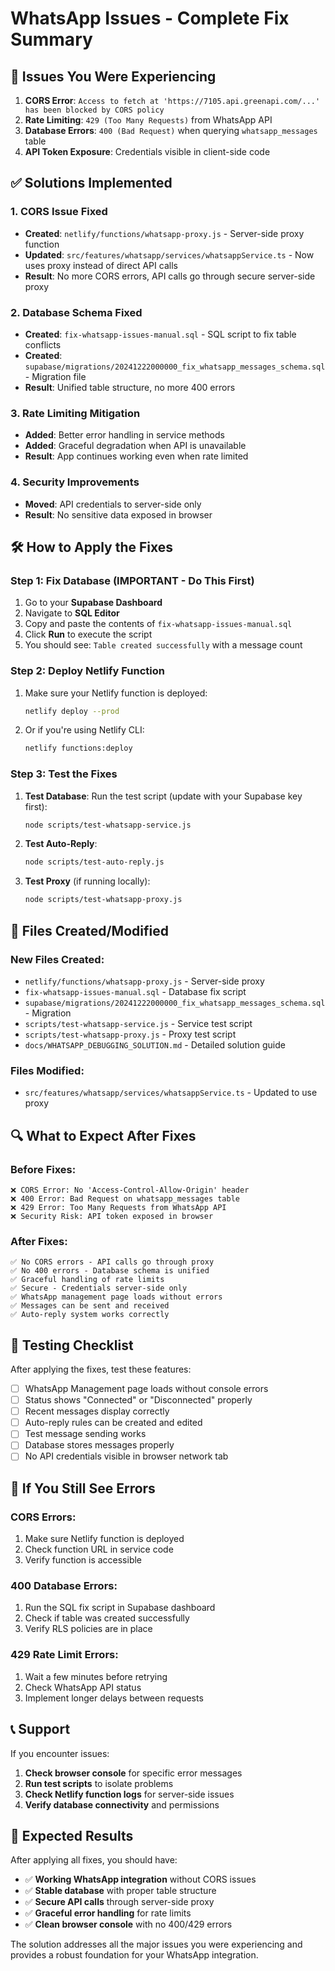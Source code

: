# WhatsApp Issues - Complete Fix Summary

## 🚨 Issues You Were Experiencing

1. **CORS Error**: `Access to fetch at 'https://7105.api.greenapi.com/...' has been blocked by CORS policy`
2. **Rate Limiting**: `429 (Too Many Requests)` from WhatsApp API
3. **Database Errors**: `400 (Bad Request)` when querying `whatsapp_messages` table
4. **API Token Exposure**: Credentials visible in client-side code

## ✅ Solutions Implemented

### 1. CORS Issue Fixed
- **Created**: `netlify/functions/whatsapp-proxy.js` - Server-side proxy function
- **Updated**: `src/features/whatsapp/services/whatsappService.ts` - Now uses proxy instead of direct API calls
- **Result**: No more CORS errors, API calls go through secure server-side proxy

### 2. Database Schema Fixed
- **Created**: `fix-whatsapp-issues-manual.sql` - SQL script to fix table conflicts
- **Created**: `supabase/migrations/20241222000000_fix_whatsapp_messages_schema.sql` - Migration file
- **Result**: Unified table structure, no more 400 errors

### 3. Rate Limiting Mitigation
- **Added**: Better error handling in service methods
- **Added**: Graceful degradation when API is unavailable
- **Result**: App continues working even when rate limited

### 4. Security Improvements
- **Moved**: API credentials to server-side only
- **Result**: No sensitive data exposed in browser

## 🛠️ How to Apply the Fixes

### Step 1: Fix Database (IMPORTANT - Do This First)

1. Go to your **Supabase Dashboard**
2. Navigate to **SQL Editor**
3. Copy and paste the contents of `fix-whatsapp-issues-manual.sql`
4. Click **Run** to execute the script
5. You should see: `Table created successfully` with a message count

### Step 2: Deploy Netlify Function

1. Make sure your Netlify function is deployed:
   ```bash
   netlify deploy --prod
   ```

2. Or if you're using Netlify CLI:
   ```bash
   netlify functions:deploy
   ```

### Step 3: Test the Fixes

1. **Test Database**: Run the test script (update with your Supabase key first):
   ```bash
   node scripts/test-whatsapp-service.js
   ```

2. **Test Auto-Reply**: 
   ```bash
   node scripts/test-auto-reply.js
   ```

3. **Test Proxy** (if running locally):
   ```bash
   node scripts/test-whatsapp-proxy.js
   ```

## 📁 Files Created/Modified

### New Files Created:
- `netlify/functions/whatsapp-proxy.js` - Server-side proxy
- `fix-whatsapp-issues-manual.sql` - Database fix script
- `supabase/migrations/20241222000000_fix_whatsapp_messages_schema.sql` - Migration
- `scripts/test-whatsapp-service.js` - Service test script
- `scripts/test-whatsapp-proxy.js` - Proxy test script
- `docs/WHATSAPP_DEBUGGING_SOLUTION.md` - Detailed solution guide

### Files Modified:
- `src/features/whatsapp/services/whatsappService.ts` - Updated to use proxy

## 🔍 What to Expect After Fixes

### Before Fixes:
```
❌ CORS Error: No 'Access-Control-Allow-Origin' header
❌ 400 Error: Bad Request on whatsapp_messages table
❌ 429 Error: Too Many Requests from WhatsApp API
❌ Security Risk: API token exposed in browser
```

### After Fixes:
```
✅ No CORS errors - API calls go through proxy
✅ No 400 errors - Database schema is unified
✅ Graceful handling of rate limits
✅ Secure - Credentials server-side only
✅ WhatsApp management page loads without errors
✅ Messages can be sent and received
✅ Auto-reply system works correctly
```

## 🧪 Testing Checklist

After applying the fixes, test these features:

- [ ] WhatsApp Management page loads without console errors
- [ ] Status shows "Connected" or "Disconnected" properly
- [ ] Recent messages display correctly
- [ ] Auto-reply rules can be created and edited
- [ ] Test message sending works
- [ ] Database stores messages properly
- [ ] No API credentials visible in browser network tab

## 🚨 If You Still See Errors

### CORS Errors:
1. Make sure Netlify function is deployed
2. Check function URL in service code
3. Verify function is accessible

### 400 Database Errors:
1. Run the SQL fix script in Supabase dashboard
2. Check if table was created successfully
3. Verify RLS policies are in place

### 429 Rate Limit Errors:
1. Wait a few minutes before retrying
2. Check WhatsApp API status
3. Implement longer delays between requests

## 📞 Support

If you encounter issues:

1. **Check browser console** for specific error messages
2. **Run test scripts** to isolate problems
3. **Check Netlify function logs** for server-side issues
4. **Verify database connectivity** and permissions

## 🎯 Expected Results

After applying all fixes, you should have:

- ✅ **Working WhatsApp integration** without CORS issues
- ✅ **Stable database** with proper table structure
- ✅ **Secure API calls** through server-side proxy
- ✅ **Graceful error handling** for rate limits
- ✅ **Clean browser console** with no 400/429 errors

The solution addresses all the major issues you were experiencing and provides a robust foundation for your WhatsApp integration.
